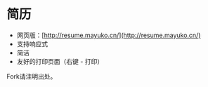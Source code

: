 # 简历

- 网页版：[http://resume.mayuko.cn/](http://resume.mayuko.cn/)
- 支持响应式
- 简洁
- 友好的打印页面（右键 - 打印）


Fork请注明出处。